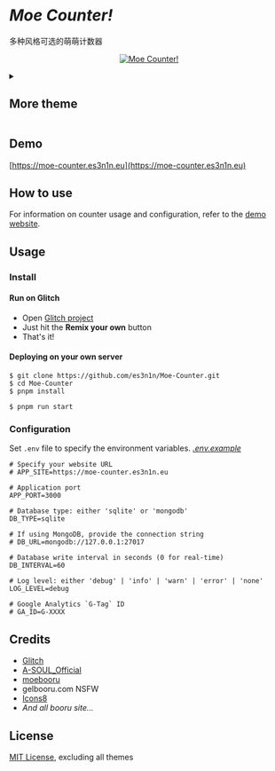 # *Moe Counter!*

多种风格可选的萌萌计数器

<p align="center">
  <a href="https://moe-counter.es3n1n.eu" target="_blank">
    <img alt="Moe Counter!" src="https://moe-counter.es3n1n.eu/@Moe-counter.github?name=Moe-counter.github&theme=booru-lewd&padding=7&offset=0&align=top&scale=1&pixelated=1&darkmode=auto">
  </a>
</p>

<details>
<summary><h2>More theme</h2></summary>

### *[Contribute themes is welcome!](https://github.com/journey-ad/Moe-Counter/issues/new?assignees=&labels=theme&projects=&template=contribute-theme.yml&title=%5BTheme%5D%3A+)*

##### 3d-num

![3d-num](https://moe-counter.es3n1n.eu/@demo?theme=3d-num)

##### ai-1

![ai-1](https://moe-counter.es3n1n.eu/@demo?theme=ai-1)

##### asoul

![asoul](https://moe-counter.es3n1n.eu/@demo?theme=asoul)

##### booru-ffsr

![booru-ffsr](https://moe-counter.es3n1n.eu/@demo?theme=booru-ffsr)

##### booru-helltaker

![booru-helltaker](https://moe-counter.es3n1n.eu/@demo?theme=booru-helltaker)

##### booru-huggboo

![booru-huggboo](https://moe-counter.es3n1n.eu/@demo?theme=booru-huggboo)

##### booru-jaypee

![booru-jaypee](https://moe-counter.es3n1n.eu/@demo?theme=booru-jaypee)

##### booru-koe

![booru-koe](https://moe-counter.es3n1n.eu/@demo?theme=booru-koe)

##### booru-lewd

![booru-lewd](https://moe-counter.es3n1n.eu/@demo?theme=booru-lewd)

##### booru-lisu

![booru-lisu](https://moe-counter.es3n1n.eu/@demo?theme=booru-lisu)

##### booru-mjg

![booru-mjg](https://moe-counter.es3n1n.eu/@demo?theme=booru-mjg)

##### booru-mof

![booru-mof](https://moe-counter.es3n1n.eu/@demo?theme=booru-mof)

##### booru-nandroid

![booru-nandroid](https://moe-counter.es3n1n.eu/@demo?theme=booru-nandroid)

##### booru-qualityhentais

![booru-qualityhentais](https://moe-counter.es3n1n.eu/@demo?theme=booru-qualityhentais)

##### booru-r6gdrawfriends

![booru-r6gdrawfriends](https://moe-counter.es3n1n.eu/@demo?theme=booru-r6gdrawfriends)

##### booru-rfck

![booru-rfck](https://moe-counter.es3n1n.eu/@demo?theme=booru-rfck)

##### booru-smtg

![booru-smtg](https://moe-counter.es3n1n.eu/@demo?theme=booru-smtg)

##### booru-snyde

![booru-snyde](https://moe-counter.es3n1n.eu/@demo?theme=booru-snyde)

##### booru-the-collection

![booru-the-collection](https://moe-counter.es3n1n.eu/@demo?theme=booru-the-collection)

##### booru-touhoulat

![booru-touhoulat](https://moe-counter.es3n1n.eu/@demo?theme=booru-touhoulat)

##### booru-townofgravityfalls

![booru-townofgravityfalls](https://moe-counter.es3n1n.eu/@demo?theme=booru-townofgravityfalls)

##### booru-twifanartsfw

![booru-twifanartsfw](https://moe-counter.es3n1n.eu/@demo?theme=booru-twifanartsfw)

##### booru-ve

![booru-ve](https://moe-counter.es3n1n.eu/@demo?theme=booru-ve)

##### booru-vivi

![booru-vivi](https://moe-counter.es3n1n.eu/@demo?theme=booru-vivi)

##### booru-vp

![booru-vp](https://moe-counter.es3n1n.eu/@demo?theme=booru-vp)

##### booru-yuyuyui

![booru-yuyuyui](https://moe-counter.es3n1n.eu/@demo?theme=booru-yuyuyui)

##### capoo-1

![capoo-1](https://moe-counter.es3n1n.eu/@demo?theme=capoo-1)

##### capoo-2

![capoo-2](https://moe-counter.es3n1n.eu/@demo?theme=capoo-2)

##### e621

![e621](https://moe-counter.es3n1n.eu/@demo?theme=e621)

##### food

![food](https://moe-counter.es3n1n.eu/@demo?theme=food)

##### gelbooru

![gelbooru](https://moe-counter.es3n1n.eu/@demo?theme=gelbooru)

##### green

![green](https://moe-counter.es3n1n.eu/@demo?theme=green)

##### kasuterura-1

![kasuterura-1](https://moe-counter.es3n1n.eu/@demo?theme=kasuterura-1)

##### kasuterura-2

![kasuterura-2](https://moe-counter.es3n1n.eu/@demo?theme=kasuterura-2)

##### kasuterura-3

![kasuterura-3](https://moe-counter.es3n1n.eu/@demo?theme=kasuterura-3)

##### kasuterura-4

![kasuterura-4](https://moe-counter.es3n1n.eu/@demo?theme=kasuterura-4)

##### kyun

![kyun](https://moe-counter.es3n1n.eu/@demo?theme=kyun)

##### love-and-deepspace

![love-and-deepspace](https://moe-counter.es3n1n.eu/@demo?theme=love-and-deepspace)

##### minecraft

![minecraft](https://moe-counter.es3n1n.eu/@demo?theme=minecraft)

##### moebooru

![moebooru](https://moe-counter.es3n1n.eu/@demo?theme=moebooru)

##### morden-num

![morden-num](https://moe-counter.es3n1n.eu/@demo?theme=morden-num)

##### nixietube-1

![nixietube-1](https://moe-counter.es3n1n.eu/@demo?theme=nixietube-1)

##### nixietube-2

![nixietube-2](https://moe-counter.es3n1n.eu/@demo?theme=nixietube-2)

##### normal-1

![normal-1](https://moe-counter.es3n1n.eu/@demo?theme=normal-1)

##### normal-2

![normal-2](https://moe-counter.es3n1n.eu/@demo?theme=normal-2)

##### original-new

![original-new](https://moe-counter.es3n1n.eu/@demo?theme=original-new)

##### original-old

![original-old](https://moe-counter.es3n1n.eu/@demo?theme=original-old)

##### rule34

![rule34](https://moe-counter.es3n1n.eu/@demo?theme=rule34)

##### shimmie2

![shimmie2](https://moe-counter.es3n1n.eu/@demo?theme=shimmie2)

##### sketch-1

![sketch-1](https://moe-counter.es3n1n.eu/@demo?theme=sketch-1)

##### sketch-2

![sketch-2](https://moe-counter.es3n1n.eu/@demo?theme=sketch-2)

</details>

## Demo
[https://moe-counter.es3n1n.eu](https://moe-counter.es3n1n.eu)

## How to use

For information on counter usage and configuration, refer to the [demo website](https://moe-counter.es3n1n.eu).

## Usage

### Install

#### Run on Glitch

- Open [Glitch project](https://glitch.com/~moe-counter-api)
- Just hit the **Remix your own** button
- That's it!

#### Deploying on your own server

```shell
$ git clone https://github.com/es3n1n/Moe-Counter.git
$ cd Moe-Counter
$ pnpm install

$ pnpm run start
```

### Configuration

Set `.env` file to specify the environment variables. *[.env.example](./.env.example)*

```dosini
# Specify your website URL
# APP_SITE=https://moe-counter.es3n1n.eu

# Application port
APP_PORT=3000

# Database type: either 'sqlite' or 'mongodb'
DB_TYPE=sqlite

# If using MongoDB, provide the connection string
# DB_URL=mongodb://127.0.0.1:27017

# Database write interval in seconds (0 for real-time)
DB_INTERVAL=60

# Log level: either 'debug' | 'info' | 'warn' | 'error' | 'none'
LOG_LEVEL=debug

# Google Analytics `G-Tag` ID
# GA_ID=G-XXXX
```

## Credits

* [Glitch](https://glitch.com/)
* [A-SOUL_Official](https://space.bilibili.com/703007996)
* [moebooru](https://github.com/moebooru/moebooru)
* gelbooru.com NSFW
* [Icons8](https://icons8.com/icon/80355/star)
* *And all booru site...*

## License

[MIT License](./LICENSE), excluding all themes

